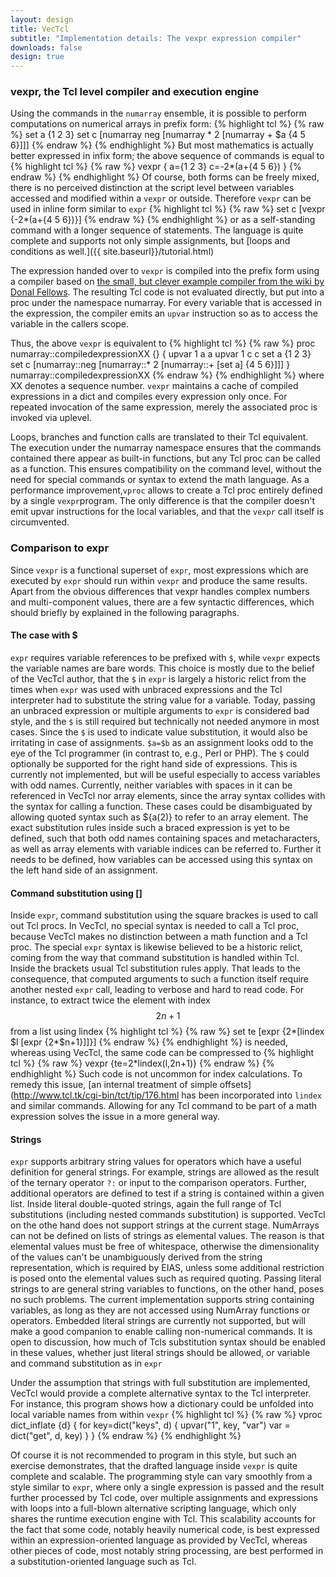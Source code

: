 ```yaml
---
layout: design
title: VecTcl
subtitle: "Implementation details: The vexpr expression compiler"
downloads: false
design: true
---
```


### vexpr, the Tcl level compiler and execution engine
Using the commands in the `numarray` ensemble, it is possible to perform computations on numerical
arrays in prefix form:
{% highlight tcl %}
{% raw %}
set a {1 2 3}
set c [numarray neg [numarray * 2 [numarray + $a {4 5 6}]]]
{% endraw %}
{% endhighlight %}
But most mathematics is actually better expressed in infix form; the above sequence of commands is
equal to 
{% highlight tcl %}
{% raw %}
vexpr {
	a={1 2 3}
	c=-2*(a+{4 5 6})
}
{% endraw %}
{% endhighlight %}
Of course, both forms can be freely mixed, there is no perceived distinction at the script level between variables
accessed and modified within a `vexpr` or outside. Therefore `vexpr` can be used in inline form
similar to `expr`
{% highlight tcl %}
{% raw %}
set c [vexpr {-2*(a+{4 5 6})}]
{% endraw %}
{% endhighlight %}
or as a self-standing command with a longer sequence of statements.
The language is quite complete and supports not only simple assignments, but [loops and
conditions as well.]({{ site.baseurl}}/tutorial.html)

The expression handed over to `vexpr` is compiled into the prefix form using a compiler based on 
[the small, but clever example compiler from the wiki by Donal Fellows](http://wiki.tcl.tk/39011). The
resulting Tcl code is not evaluated directly, but put into a proc under the namespace numarray. For
every variable that is accessed in the expression, the compiler emits an `upvar` instruction so as
to access the variable in the callers scope. 

Thus, the above `vexpr` is equivalent to
{% highlight tcl %}
{% raw %}
proc numarray::compiledexpressionXX {} {
	upvar 1 a a
	upvar 1 c c
	set a {1 2 3}
	set c [numarray::neg [numarray::* 2 [numarray::+ [set a] {4 5 6}]]]
}
numarray::compiledexpressionXX
{% endraw %}
{% endhighlight %}
where XX denotes a sequence number.  `vexpr`
maintains a cache of compiled expressions in a dict and compiles every expression only once. For
repeated invocation of the same expression, merely the associated proc is invoked via uplevel.

Loops, branches and function calls are translated to their Tcl equivalent. The execution under the
numarray namespace ensures that the commands contained there appear as built-in functions, but any
Tcl proc can be called as a function. This ensures compatibility on the command level, without the 
need for special commands or syntax to extend the math language. As a
performance improvement,`vproc` allows to create a Tcl proc entirely defined by a single `vexpr`program. The
only difference is that the compiler doesn't emit upvar instructions for the local variables, and
that the `vexpr` call itself is circumvented. 

### Comparison to expr

Since `vexpr` is a functional superset of `expr`, most expressions which are executed by `expr` should
run within `vexpr` and produce the same results. Apart from the obvious differences that vexpr
handles complex numbers and multi-component values, there are a few syntactic differences, which
should briefly by explained in the following paragraphs.

#### The case with $
`expr` requires variable references to be prefixed with `$`, while `vexpr` expects the variable names
are bare words. This choice is mostly due to the belief of the VecTcl author, that the `$` in `expr` is
largely a historic relict from the times when `expr` was used with unbraced expressions and the Tcl
interpreter had to substitute the string value for a variable.
Today, passing an unbraced expression or multiple arguments 
to `expr` is considered bad style, and the `$` is still required but technically not needed anymore in most cases. 
Since the `$` is
used to indicate value substitution, it would also be irritating in case of assignments. `$a=$b`
as an assignment looks odd to the eye of the Tcl programmer (in contrast to, e.g., Perl or PHP).
The `$` could optionally be supported for the right hand side of expressions. This is currently not implemented,
but will be useful especially to access variables with odd names. Currently, neither variables
with spaces in it can be referenced in VecTcl nor array elements, since the array syntax collides
with the syntax for calling a function. These cases could be disambiguated by allowing quoted syntax
such as ${a(2)} to refer to an array element. The exact substitution rules inside such a braced
expression is yet to be defined, such that both odd names containing spaces and metacharacters, as
well as array elements with variable indices can be referred to. Further it needs to be defined, how
variables can be accessed using this syntax on the left hand side of an assignment. 

#### Command substitution using \[\]
Inside `expr`, command substitution using the square brackes is used to call out Tcl
procs. In VecTcl, no special syntax is needed to call a Tcl proc, because VecTcl makes no
distinction between a math function and a Tcl proc. The special `expr` syntax is likewise believed to be a
historic relict, coming from the way that command substitution is handled within Tcl. Inside the
brackets usual Tcl substitution rules apply. That leads to the consequence, that computed arguments
to such a function itself require another nested `expr` call, leading to verbose and hard to read
code. For instance, to extract twice the element with index $$2n+1$$ from a list using lindex
{% highlight tcl %}
{% raw %}
set te [expr {2*[lindex $l [expr {2*$n+1}]]}]
{% endraw %}
{% endhighlight %}
is needed, whereas using VecTcl, the same code can be compressed to 
{% highlight tcl %}
{% raw %}
vexpr {te=2*lindex(l,2n+1)}
{% endraw %}
{% endhighlight %}
Such code is not uncommon for index calculations. To remedy this issue, [an internal treatment of
simple offsets](http://www.tcl.tk/cgi-bin/tct/tip/176.html
has been incorporated into `lindex` and similar commands. Allowing for any Tcl
command to be part of a math expression solves the issue in a more general way. 

#### Strings
`expr` supports arbitrary string values for operators which have a useful definition for general
strings. For example, strings are allowed as the result of the ternary operator `?:` or input to the
comparison operators. Further, additional operators are defined to test if a string is contained 
within a given list. Inside literal double-quoted strings, again the full range of Tcl
substitutions (including nested commands substitution) is supported. VecTcl on the othe hand does
not support strings at the current stage. NumArrays can not be defined on lists of strings as
elemental values. The reason is that elemental values must be free of whitespace, otherwise the
dimensionality of the values can't be unambiguously derived from the string representation, which is
required by EIAS, unless some additional restriction is posed onto the elemental values such as required 
quoting. Passing literal strings to are general string variables to functions, on the other hand,
poses no such problems. The current implementation supports string containing variables, as long as
they are not accessed using NumArray functions or operators. Embedded literal strings are currently
not supported, but will make a good companion to enable calling non-numerical commands. It is open
to discussion, how much of Tcls substitution syntax should be enabled in these values, whether just
literal strings should be allowed, or variable and command substitution as in `expr`

Under the assumption that strings with full substitution are implemented, VecTcl would provide a
complete alternative syntax to the Tcl interpreter. For instance, this program shows how a
dictionary could be unfolded into local variable names from within `vexpr`
{% highlight tcl %}
{% raw %}
vproc dict_inflate {d} {
	for key=dict("keys", d) {
		upvar("1", key, "var")
		var = dict("get", d, key)
	}
}
{% endraw %}
{% endhighlight %}

Of course it is not recommended to program in this style, but such an exercise demonstrates, that
the drafted language inside `vexpr` is quite complete and scalable. The programming style can vary
smoothly from a style similar to `expr`, where only a single expression is passed and the result further
processed by Tcl code, over multiple assignments and expressions with loops into a full-blown
alternative scripting language, which only shares the runtime execution engine with Tcl. This
scalability accounts for the fact that some code, notably heavily numerical code, is best
expressed within an expression-oriented language as provided by VecTcl, whereas other pieces of
code, most notably string processing, are best performed in a substitution-oriented language such as
Tcl. 


